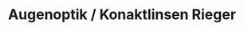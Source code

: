 ---
title: "Augenoptik / Konaktlinsen Rieger"
url: /neulengbach/augenoptik-konaktlinsen-rieger/
shop: Optiker
---